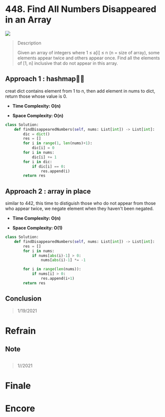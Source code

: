# 448. Find All Numbers Disappeared in an Array

![](https://img.shields.io/badge/Difficulty-Easy-%235cb85c)

> Description
> 
> Given an array of integers where 1 ≤ a[i] ≤ n (n = size of array), some elements appear twice and others appear once. Find all the elements of [1, n] inclusive that do not appear in this array.

## Approach 1 : hashmap:baby_bottle:🍼

creat dict contains element from 1 to n, then add element in nums to dict, return those whose value is 0.

- **Time Complexity: O(n)**


- **Space Complexity: O(n)**

```python
class Solution:
    def findDisappearedNumbers(self, nums: List[int]) -> List[int]:
        dic = dict()
        res = []
        for i in range(1, len(nums)+1):
            dic[i] = 0
        for i in nums:
            dic[i] += 1
        for i in dic:
            if dic[i] == 0:
                res.append(i)
        return res
```

## Approach 2 : array in place

similar to 442, this time to distiguish those who do not appear from those who appear twice, we negate element when they haven't been negated.

- **Time Complexity: O(n)**


- **Space Complexity: O(1)**

```python
class Solution:
    def findDisappearedNumbers(self, nums: List[int]) -> List[int]:
        res = []
        for i in nums:
            if nums[abs(i)-1] > 0:
                nums[abs(i)-1] *= -1

        for i in range(len(nums)):
            if nums[i] > 0:
                res.append(i+1)
        return res
```

## Conclusion

> 1/19/2021

# Refrain

## Note

```python

```

> 1//2021

# Finale

# Encore